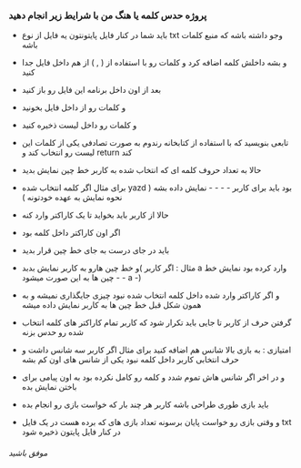 ###  پروژه حدس کلمه یا هنگ من با شرایط زیر انجام دهید

- باید شما در کنار فایل پایتونتون یه فایل از نوع txt وجو داشته باشه که منبع کلمات باشه
- و بشه داخلش کلمه اضافه کرد و کلمات رو با استفاده از ( , ) از هم داخل فایل جدا کنید 
- بعد از اون داخل برنامه این فایل رو باز کنید
- و کلمات رو از داخل فایل بخونید
- و کلمات رو داخل لیست ذخیره کنید  
- تابعی بنویسید که  با استفاده از کتابخانه رندوم به صورت تصادفی یکی از کلمات این لیست رو انتخاب کند و return  کند  
- حالا به تعداد حروف کلمه ای که انتخاب شده به کاربر خط چین نمایش بدید
- برای مثال اگر کلمه انتخاب شده yazd بود باید برای کاربر - - - - نمایش داده بشه ( نحوه نمایش به عهده خودتونه ) 
- حالا از کاربر باید بخواید تا یک کاراکتر وارد کنه 
- اگر اون کاراکتر داخل کلمه بود
- باید در جای درست به جای خط چین قرار بدید 
- و خط چین هارو به کاربر نمایش بدبد( مثال : اگر کاربر a وارد کرده بود نمایش خط چین ها به این صورت میشود - - a -) 
- و اگر کاراکتر وارد شده داخل کلمه انتخاب شده نبود چیزی جایگذاری نمیشه و به همون شکل قبل خط چین ها به کاربر نمایش داده میشه  
- گرفتن حرف از کاربر تا جایی باید تکرار شود که کاربر تمام کاراکتر های کلمه انتخاب شده رو حدس بزنه  

- امتیازی : به بازی بالا شانس  هم اضافه کنید برای مثال اگر کاربر سه شانس داشت و حرف انتخابی کاربر داخل کلمه نبود یکی از شانس های اون کم بشه 
- و در اخر اگر شانس هاش تموم شدد و کلمه رو کامل نکرده بود به اون پیامی برای باختن نمایش بده  
- باید بازی طوری طراحی باشه کاربر هر چند بار که خواست بازی رو انجام بده 
- و وقتی بازی رو خواست پایان برسونه تعداد بازی های که برده هست در یک فایل txt در کنار فایل پایتون ذخیره شود  

###### موفق باشید
